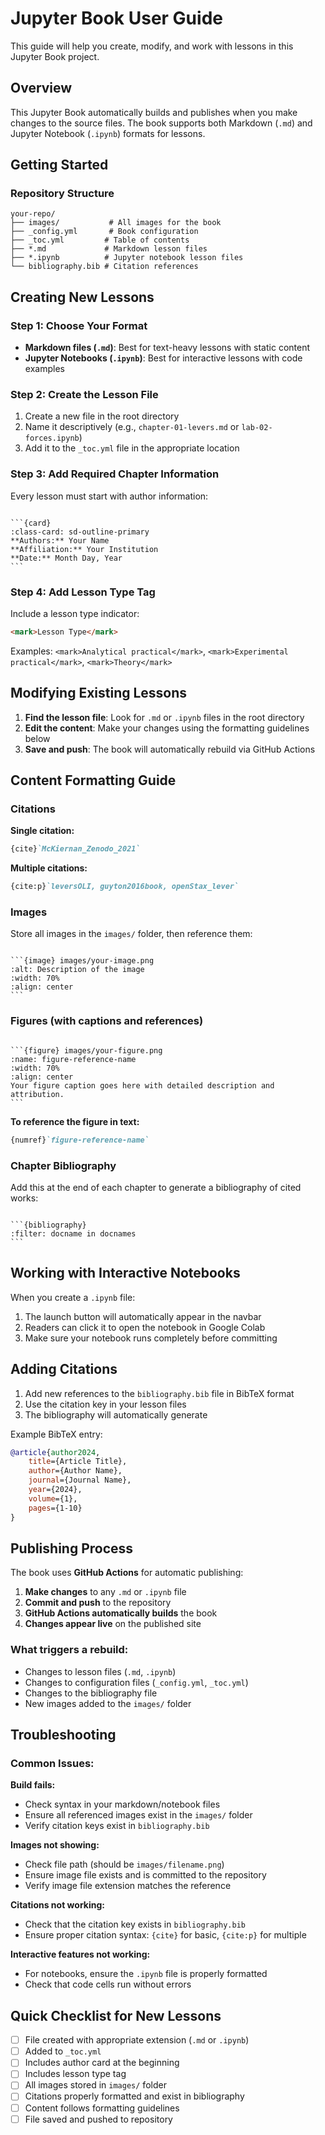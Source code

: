 # Jupyter Book User Guide

This guide will help you create, modify, and work with lessons in this Jupyter Book project.

## Overview

This Jupyter Book automatically builds and publishes when you make changes to the source files. The book supports both Markdown (`.md`) and Jupyter Notebook (`.ipynb`) formats for lessons.

## Getting Started

### Repository Structure
```
your-repo/
├── images/           # All images for the book
├── _config.yml       # Book configuration
├── _toc.yml         # Table of contents
├── *.md             # Markdown lesson files
├── *.ipynb          # Jupyter notebook lesson files
└── bibliography.bib # Citation references
```

## Creating New Lessons

### Step 1: Choose Your Format
- **Markdown files (`.md`)**: Best for text-heavy lessons with static content
- **Jupyter Notebooks (`.ipynb`)**: Best for interactive lessons with code examples

### Step 2: Create the Lesson File
1. Create a new file in the root directory
2. Name it descriptively (e.g., `chapter-01-levers.md` or `lab-02-forces.ipynb`)
3. Add it to the `_toc.yml` file in the appropriate location

### Step 3: Add Required Chapter Information
Every lesson must start with author information:

<code>
```{card}
:class-card: sd-outline-primary
**Authors:** Your Name    
**Affiliation:** Your Institution   
**Date:** Month Day, Year
```
</code>

### Step 4: Add Lesson Type Tag
Include a lesson type indicator:
```markdown
<mark>Lesson Type</mark>
```
Examples: `<mark>Analytical practical</mark>`, `<mark>Experimental practical</mark>`, `<mark>Theory</mark>`

## Modifying Existing Lessons

1. **Find the lesson file**: Look for `.md` or `.ipynb` files in the root directory
2. **Edit the content**: Make your changes using the formatting guidelines below
3. **Save and push**: The book will automatically rebuild via GitHub Actions

## Content Formatting Guide

### Citations

**Single citation:**
```markdown
{cite}`McKiernan_Zenodo_2021`
```

**Multiple citations:**
```markdown
{cite:p}`leversOLI, guyton2016book, openStax_lever`
```

### Images

Store all images in the `images/` folder, then reference them:

<code>
```{image} images/your-image.png
:alt: Description of the image
:width: 70%
:align: center
```
</code>

### Figures (with captions and references)

<code>
```{figure} images/your-figure.png
:name: figure-reference-name
:width: 70%
:align: center
Your figure caption goes here with detailed description and attribution.
```
</code>

**To reference the figure in text:**
```markdown
{numref}`figure-reference-name`
```

### Chapter Bibliography

Add this at the end of each chapter to generate a bibliography of cited works:

<code>
```{bibliography}
:filter: docname in docnames
```
</code>

## Working with Interactive Notebooks

When you create a `.ipynb` file:
1. The launch button will automatically appear in the navbar
2. Readers can click it to open the notebook in Google Colab
3. Make sure your notebook runs completely before committing


## Adding Citations

1. Add new references to the `bibliography.bib` file in BibTeX format
2. Use the citation key in your lesson files
3. The bibliography will automatically generate

Example BibTeX entry:
```bibtex
@article{author2024,
    title={Article Title},
    author={Author Name},
    journal={Journal Name},
    year={2024},
    volume={1},
    pages={1-10}
}
```

## Publishing Process

The book uses **GitHub Actions** for automatic publishing:

1. **Make changes** to any `.md` or `.ipynb` file
2. **Commit and push** to the repository
3. **GitHub Actions automatically builds** the book
4. **Changes appear live** on the published site

### What triggers a rebuild:
- Changes to lesson files (`.md`, `.ipynb`)
- Changes to configuration files (`_config.yml`, `_toc.yml`)
- Changes to the bibliography file
- New images added to the `images/` folder

## Troubleshooting

### Common Issues:

**Build fails:**
- Check syntax in your markdown/notebook files
- Ensure all referenced images exist in the `images/` folder
- Verify citation keys exist in `bibliography.bib`

**Images not showing:**
- Check file path (should be `images/filename.png`)
- Ensure image file exists and is committed to the repository
- Verify image file extension matches the reference

**Citations not working:**
- Check that the citation key exists in `bibliography.bib`
- Ensure proper citation syntax: `{cite}` for basic, `{cite:p}` for multiple

**Interactive features not working:**
- For notebooks, ensure the `.ipynb` file is properly formatted
- Check that code cells run without errors

## Quick Checklist for New Lessons

- [ ] File created with appropriate extension (`.md` or `.ipynb`)
- [ ] Added to `_toc.yml`
- [ ] Includes author card at the beginning
- [ ] Includes lesson type tag
- [ ] All images stored in `images/` folder
- [ ] Citations properly formatted and exist in bibliography
- [ ] Content follows formatting guidelines
- [ ] File saved and pushed to repository
